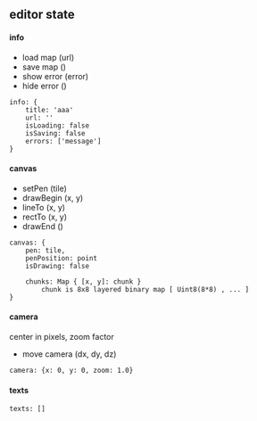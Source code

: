 editor state
-------
#### info
* load map (url)
* save map ()
* show error (error)
* hide error ()

```
info: {
    title: 'aaa'
    url: ''
    isLoading: false
    isSaving: false
    errors: ['message']
}
```

#### canvas
* setPen (tile)
* drawBegin (x, y)
* lineTo (x, y)
* rectTo (x, y)
* drawEnd ()

```
canvas: {
    pen: tile,
    penPosition: point
    isDrawing: false
    
    chunks: Map { [x, y]: chunk }
        chunk is 8x8 layered binary map [ Uint8(8*8) , ... ]
}
```

#### camera
center in pixels, zoom factor

* move camera (dx, dy, dz)

```
camera: {x: 0, y: 0, zoom: 1.0}
```

#### texts
```
texts: []
```
